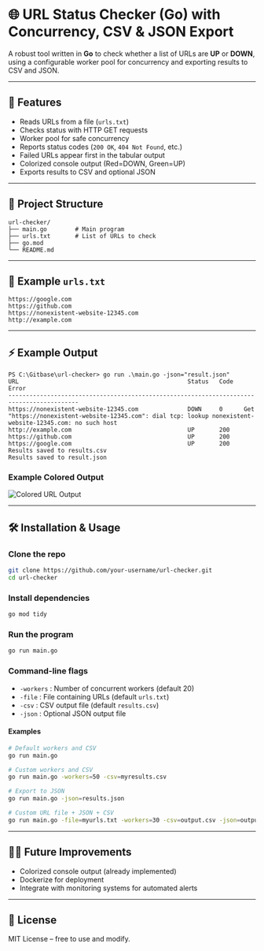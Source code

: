 # 🌐 URL Status Checker (Go) with Concurrency, CSV & JSON Export

A robust tool written in **Go** to check whether a list of URLs are **UP** or **DOWN**, using a configurable worker pool for concurrency and exporting results to CSV and JSON.  

---

## 🚀 Features
- Reads URLs from a file (`urls.txt`)  
- Checks status with HTTP GET requests  
- Worker pool for safe concurrency  
- Reports status codes (`200 OK`, `404 Not Found`, etc.)  
- Failed URLs appear first in the tabular output  
- Colorized console output (Red=DOWN, Green=UP)  
- Exports results to CSV and optional JSON  

---

## 📂 Project Structure
```
url-checker/
├── main.go        # Main program
├── urls.txt       # List of URLs to check
├── go.mod
└── README.md
```

---

## 📝 Example `urls.txt`
```
https://google.com
https://github.com
https://nonexistent-website-12345.com
http://example.com
```

---

## ⚡ Example Output
```
PS C:\Gitbase\url-checker> go run .\main.go -json="result.json"
URL                                                Status   Code   Error
------------------------------------------------------------------------------------------
https://nonexistent-website-12345.com              DOWN     0      Get "https://nonexistent-website-12345.com": dial tcp: lookup nonexistent-website-12345.com: no such host
http://example.com                                 UP       200
https://github.com                                 UP       200
https://google.com                                 UP       200
Results saved to results.csv
Results saved to result.json 
```
### Example Colored Output

![Colored URL Output](https://github.com/user-attachments/assets/187fd404-f990-4e46-9c8a-7a89d6213487)


---

## 🛠 Installation & Usage

### Clone the repo
```bash
git clone https://github.com/your-username/url-checker.git
cd url-checker
```

### Install dependencies
```bash
go mod tidy
```

### Run the program
```bash
go run main.go
```

### Command-line flags
- `-workers` : Number of concurrent workers (default 20)  
- `-file`    : File containing URLs (default `urls.txt`)  
- `-csv`     : CSV output file (default `results.csv`)  
- `-json`    : Optional JSON output file  

#### Examples
```bash
# Default workers and CSV
go run main.go

# Custom workers and CSV
go run main.go -workers=50 -csv=myresults.csv

# Export to JSON
go run main.go -json=results.json

# Custom URL file + JSON + CSV
go run main.go -file=myurls.txt -workers=30 -csv=output.csv -json=output.json
```

---

## 🧑‍💻 Future Improvements
- Colorized console output (already implemented)  
- Dockerize for deployment  
- Integrate with monitoring systems for automated alerts  

---

## 📜 License
MIT License – free to use and modify.  
